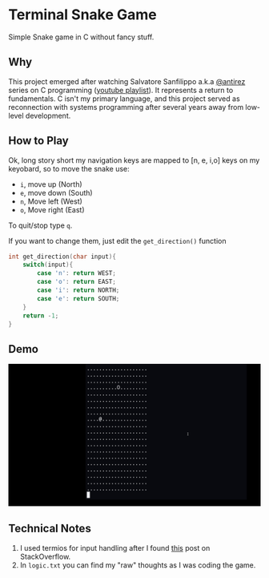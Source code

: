# Terminal Snake Game
Simple Snake game in C without fancy stuff.

## Why
This project emerged after watching Salvatore Sanfilippo a.k.a [@antirez](https://github.com/antirez) series on C programming ([youtube playlist](https://www.youtube.com/watch?v=HjXBXBgfKyk&list=PLrEMgOSrS_3cFJpM2gdw8EGFyRBZOyAKY&pp=0gcJCYYEOCosWNin)). It represents a return to fundamentals.
C isn't my primary language, and this project served as reconnection with systems programming after several years away from low-level development.

## How to Play
Ok, long story short my navigation keys are mapped to [n, e, i,o] keys on my keyobard, so to move the snake use: 
- `i`, move up (North)
- `e`, move down (South)
- `n`, Move left (West)
- `o`, Move right (East)

To quit/stop type `q`.

If you want to change them, just edit the `get_direction()` function

```c
int get_direction(char input){
	switch(input){
		case 'n': return WEST;
		case 'o': return EAST;
		case 'i': return NORTH;
		case 'e': return SOUTH;
	}
	return -1;
}
```

## Demo
<img src="demo.gif" width="1000"/>

## Technical Notes
1. I used termios for input handling after I found [this](https://stackoverflow.com/questions/1798511/how-to-avoid-pressing-enter-with-getchar-for-reading-a-single-character-only) post on StackOverflow.
2. In `logic.txt` you can find my "raw" thoughts as I was coding the game. 

